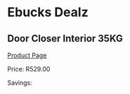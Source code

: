
# Ebucks Dealz
## Door Closer Interior 35KG
[Product Page](https://www.ebucks.com/web/shop/productSelected.do?prodId=1200474982&catId=370101825)

Price: R529.00

Savings: 


	